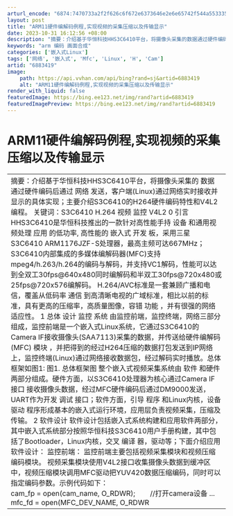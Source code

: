 ```yaml
---
arturl_encode: "6874:7470733a2f2f626c6f672e6373646e2e6e65742f544a553335:352f61727469636c652f64657461696c732f36383833343139"
layout: post
title: "ARM11硬件编解码例程,实现视频的采集压缩以及传输显示"
date: 2023-10-31 16:12:56 +08:00
description: "摘要：介绍基于华恒科技HHS3C6410平台，将摄像头采集的数据通过硬件编码后通过网络发送，客户端("
keywords: "arm 编码 画面合成"
categories: ['嵌入式Linux']
tags: ['网络', '嵌入式', 'Mfc', 'Linux', 'H', 'Cam']
artid: "6883419"
image:
    path: https://api.vvhan.com/api/bing?rand=sj&artid=6883419
    alt: "ARM11硬件编解码例程,实现视频的采集压缩以及传输显示"
render_with_liquid: false
featuredImage: https://bing.ee123.net/img/rand?artid=6883419
featuredImagePreview: https://bing.ee123.net/img/rand?artid=6883419
---
```


# ARM11硬件编解码例程,实现视频的采集压缩以及传输显示

|  |
| --- |
| 摘要：介绍基于华恒科技HHS3C6410平台，将摄像头采集的 数据 通过硬件编码后通过 网络 发送，客户端(Linux)通过网络实时接收并显示的具体实现；主要介绍S3C6410的H264硬件编码特性和V4L2编程。     关键词：S3C6410 H.264 视频 监控 V4L2     0 引言   HHS3C6410是华恒科技推出的一款针对高性能手持 设备 和通用视频处理 应用 的低功率, 高性能的 嵌入式  开发 板，采用三星S3C6410 ARM1176JZF-S处理器，最高主频可达667MHz；S3C6410内部集成的多媒体编解码器(MFC)支持mpeg4/h.263/h.264的编码与解码，并支持VC1解码，性能可以达到全双工30fps@640x480同时编解码和半双工30fps@720x480或25fps@720x576编解码。   H.264/AVC标准是一套兼顾广播和电信，覆盖从低码率 通信 到高清晰电视的广域标准，相比以前的标准，具有更高的压缩率，高质量图像，容错 功能 ，并有很强的网络适应性。     1 总体 设计   监控 系统 由监控前端，监控终端，网络三部分组成，监控前端是一个嵌入式Linux系统，它通过S3C6410的Camera IF接收摄像头(SAA7113)采集的数据，并传送给硬件编解码(MFC) 模块 ，并把得到的经过H264压缩的数据打包发送到IP网络上，监控终端(Linux)通过网络接收数据包，经过解码实时播放。总体框架如图1:     图1. 总体框架图   整个嵌入式视频采集系统由 软件 和硬件两部分组成。硬件方面，以S3C6410处理器为核心通过Camera IF 接口 接收摄像头数据，经过MFC硬件编码后通过DM9000发送，UART作为开发 调试 接口；软件方面，引导 程序 和Linux内核，设备 驱动 程序形成基本的嵌入式运行环境，应用层负责视频采集，压缩及传输。     2 软件设计   软件设计包括嵌入式系统构建和应用软件两部分，其中嵌入式系统部分按照华恒科技S3C6410用户手册构建，其中包括了Bootloader，Linux内核，交叉 编译 器，驱动等；下面介绍应用软件设计：     监控前端：   监控前端主要包括视频采集模块和视频压缩编码模块。   视频采集模块使用V4L2接口收集摄像头数据到缓冲区中，视频压缩模块调用MFC驱动把YUV420数据压缩编码，同时可以指定编码参数。示例代码如下：     cam\_fp = open(cam\_name, O\_RDWR);        //打开camera设备   ...   mfc\_fd = open(MFC\_DEV\_NAME, O\_RDWR|O\_NDELAY);    //打开MFC设备   ...   addr = (char \*) mmap(0,BUF\_SIZE,PROT\_READ | PROT\_WRITE,MAP\_SHARED,mfc\_fd,0);        //mmap MFC   // 设置 编码参数   enc\_init.in\_width        =    out\_width;   enc\_init.in\_height        =    out\_height;   enc\_init.in\_frameRateRes    =    atoi(argv[2]);   enc\_init.in\_frameRateDiv    =    0;   enc\_init.in\_bitrate         =    atoi(argv[3]);   enc\_init.in\_gopNum        =    atoi(argv[4]);     ioctl(mfc\_fd, IOCTL\_MFC\_H264\_ENC\_INIT, &enc\_init);     frame\_size  = (enc\_init.in\_width \* enc\_init.in\_height \* 3) >> 1;   //得到MFC 输入 缓冲区地址   get\_buf\_addr.in\_usr\_data = (int)addr;   ioctl(mfc\_fd, IOCTL\_MFC\_GET\_FRAM\_BUF\_ADDR, &get\_buf\_addr);   in\_buf = (char \*)get\_buf\_addr.out\_buf\_addr;   //得到MFC 输出 缓冲区地址   get\_buf\_addr.in\_usr\_data = (int)addr;   ioctl(mfc\_fd, IOCTL\_MFC\_GET\_LINE\_BUF\_ADDR, &get\_buf\_addr);   out\_buf = (char \*)get\_buf\_addr.out\_buf\_addr;   //V4L2编程   ioctl(cam\_fp, VIDIOC\_QUERYCAP, &cap);   //选择输入/输出   ioctl(cam\_fp, VIDIOC\_S\_INPUT, &index);   ioctl(cam\_fp, VIDIOC\_S\_OUTPUT, &index);   //设置格式，注意必须设置输出为YUV420格式   ioctl(cam\_fp, VIDIOC\_G\_FBUF, &fb);   fb.capability = cap.capabilities;   fb.fmt.width = out\_width;   fb.fmt.height = out\_height;   fb.fmt.pixelformat = V4L2\_PIX\_FMT\_YUV420;   ioctl(cam\_fp, VIDIOC\_S\_FBUF, &fb);     on = 1;   ioctl(cam\_fp, VIDIOC\_OVERLAY, &on);     while(1)   {   ...   //接收摄像头数据到MFC的输入缓冲区   read(cam\_fp,  in\_buf,  (out\_width \* out\_height \* 3 / 2));   //控制MFC开始编码   ioctl(mfc\_fd, IOCTL\_MFC\_H264\_ENC\_EXE, &enc\_exe);   //把编码后帧的大小及数据发送出去   send(net\_fd, &enc\_exe.out\_encoded\_size, 2, 0);   send(net\_fd, out\_buf, enc\_exe.out\_encoded\_size, 0);   ...   }   把摄像头的输出直接设为MFC的输入可以节省一次内存操作。     监控终端：   监控终端是一台运行Linux的PC机，主要负责从网络接收压缩包，使用SDL和Avcodec解码并显示，示例代码如下：   ...   While(1)   {   ...   //接收压缩包   recv(sock\_fd, &size, 2, MSG\_WAITALL);   recv(sock\_fd, &frame\_buf[0], size, MSG\_WAITALL);   //初始化avcodec   if (!pCodecCtx)   {   avcodec\_init();   pCodecCtx = avcodec\_alloc\_context();   avcodec\_open(pCodecCtx, pCodec);   //设置参数   if (pCodec->capabilities & CODEC\_CAP\_TRUNCATED)   {   pCodecCtx->flags |=   CODEC\_FLAG\_TRUNCATED;   pCodecCtx->height = 480;   pCodecCtx->width  = 640;   }   pFrame = avcodec\_alloc\_frame();   avcodec\_decode\_video(pCodecCtx, pFrame, &frame\_finishd, sps\_buf, sizeof(sps\_buf));   //初始化SDL   SDL\_Init(SDL\_INIT\_VIDEO);   screen = SDL\_SetVideoMode (pCodecCtx->width, pCodecCtx->height, 0, 0);   yuv = SDL\_CreateYUVOverlay(pCodecCtx->width, pCodecCtx->height, SDL\_YV12\_OVERLAY, screen);     SDL\_WM\_SetCaption(buf, "H264/TCP");   rect.y = rect.x = 0;   rect.w = pCodecCtx->width;   rect.h = pCodecCtx->height;     pict.data[0]     = yuv->pixels[0];   pict.data[1]     = yuv->pixels[2];   pict.data[2]     = yuv->pixels[1];     pict.linesize[0] = yuv->pitches[0];   pict.linesize[1] = yuv->pitches[2];   pict.linesize[2] = yuv->pitches[1];   }     if (pCodecCtx)   {   //解码视频流   avcodec\_decode\_video(pCodecCtx, pFrame, &frame\_finishd, frame\_buf, size);   if (frame\_finishd && yuv)   {   SDL\_LockYUVOverlay(yuv);   if ((!swsctx && !(swsctx = sws\_getContext(pCodecCtx->width,   pCodecCtx->height, pCodecCtx->pix\_fmt,   pCodecCtx->width,  pCodecCtx->height,   PIX\_FMT\_YUV420P, SWS\_BICUBIC, NULL, NULL, NULL))) ||   sws\_scale(swsctx, pFrame->data, pFrame->linesize, 0,   pCodecCtx->height, pict.data, pict.linesize))   perror("sws ");     SDL\_UnlockYUVOverlay (yuv);   //显示   SDL\_DisplayYUVOverlay(yuv, &rect);   }   }   }   以上程序编译需要libSDL, libavcodec, libswscale。     3 小结   本系统基于S3C6410实时采集，编码，传输数据，基本实现了视频监控的功能，测试采集，编码，传输VGA的图像可以达到25fps，使用多线程优化后应该可以更高，VGA分辨率图像经过H.264编码后平均每帧只有12k左右，占用网络带宽很少。       参考文献   [1]    S3C6410X\_UM\_Rev1.10\_080822.pdf   [2]    Video for Linux Two API Specification Revision 0.23.pdf   [3]    http://ffmpeg.mplayerhq.hu/ |